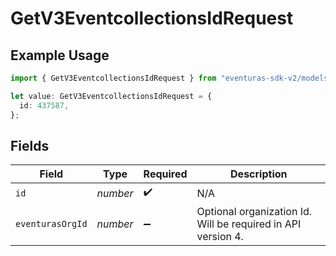 # GetV3EventcollectionsIdRequest

## Example Usage

```typescript
import { GetV3EventcollectionsIdRequest } from "eventuras-sdk-v2/models/operations";

let value: GetV3EventcollectionsIdRequest = {
  id: 437587,
};
```

## Fields

| Field                                                        | Type                                                         | Required                                                     | Description                                                  |
| ------------------------------------------------------------ | ------------------------------------------------------------ | ------------------------------------------------------------ | ------------------------------------------------------------ |
| `id`                                                         | *number*                                                     | :heavy_check_mark:                                           | N/A                                                          |
| `eventurasOrgId`                                             | *number*                                                     | :heavy_minus_sign:                                           | Optional organization Id. Will be required in API version 4. |